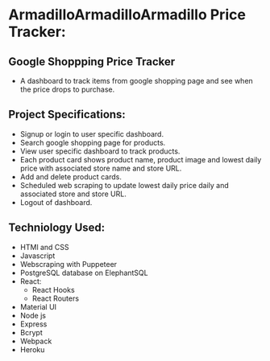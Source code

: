 
# ArmadilloArmadilloArmadillo Price Tracker:

## Google Shoppping Price Tracker

- A dashboard to track items from google shopping page and see when the price drops to purchase.

## Project Specifications:
- Signup or login to user specific dashboard.
- Search google shopping page for products.
- View user specific dashboard to track products.
- Each product card shows product name, product image and lowest daily price with associated store name and store URL.
- Add and delete product cards.
- Scheduled web scraping to update lowest daily price daily and associated store and store URL.
- Logout of dashboard.


## Techniology Used: 
- HTMl and CSS
- Javascript
- Webscraping with Puppeteer
- PostgreSQL database on ElephantSQL
- React:
    -  React Hooks
    -  React Routers
- Material UI
- Node js
- Express
- Bcrypt
- Webpack
- Heroku

